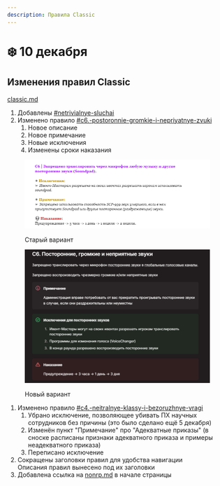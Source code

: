 ```yaml
---
description: Правила Classic
---
```


# ❄️ 10 декабря

## Изменения правил Classic

[classic.md](../../rules/classic.md "mention")

1. Добавлены [#netrivialnye-sluchai](../../rules/classic.md#netrivialnye-sluchai "mention")
2. Изменено правило [#c6.-postoronnie-gromkie-i-nepriyatnye-zvuki](../../rules/classic.md#c6.-postoronnie-gromkie-i-nepriyatnye-zvuki "mention")
   1. Новое описание
   2. Новое примечание
   3. Новые исключения
   4. Изменены сроки наказания

<figure><img src="../../.gitbook/assets/image (2) (1) (1) (1) (1) (1).png" alt=""><figcaption><p>Старый вариант</p></figcaption></figure>

<figure><img src="../../.gitbook/assets/image (2) (1) (1) (1) (1) (1) (1).png" alt=""><figcaption><p>Новый вариант</p></figcaption></figure>

1. Изменено правило [#c4.-neitralnye-klassy-i-bezoruzhnye-vragi](../../rules/classic.md#c4.-neitralnye-klassy-i-bezoruzhnye-vragi "mention")
   1. Убрано исключение, позволяющее убивать ПХ научных сотрудников без причины (это было сделано ещё 5 декабря)
   2. Изменён пункт "Примечание" про "Адекватные приказы" (в сноске расписаны признаки адекватного приказа и примеры неадекватного приказа)
   3. Переписано исключение
2. Сокращены заголовки правил для удобства навигации\
   Описания правил вынесено под их заголовки
3. Добавлена ссылка на [nonrp.md](../../rules/nonrp.md "mention") в начале страницы
